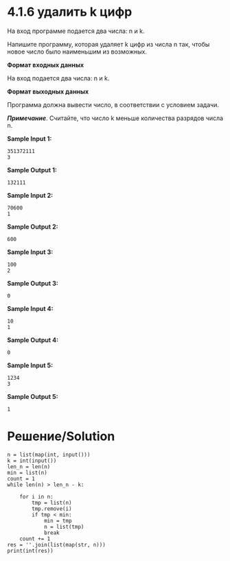 # 4.1.6 удалить k цифр
На вход программе подается два числа: n и k.

Напишите программу, которая удаляет k цифр из числа n так, чтобы новое число было наименьшим из возможных.

**Формат входных данных**

На вход подается два числа: n и k.

**Формат выходных данных**

Программа должна вывести число, в соответствии с условием задачи.

_**Примечание**_. Считайте, что число k меньше количества разрядов числа n.

**Sample Input 1:**
```
351372111
3
```
**Sample Output 1:**
```
132111
```
**Sample Input 2:**
```
70600
1
```
**Sample Output 2:**
```
600
```
**Sample Input 3:**
```
100
2
```
**Sample Output 3:**
```
0
```
**Sample Input 4:**
```
10
1
```
**Sample Output 4:**
```
0
```
**Sample Input 5:**
```
1234
3
```
**Sample Output 5:**
```
1
```
# Решение/Solution

```
n = list(map(int, input()))
k = int(input())
len_n = len(n)
min = list(n)
count = 1
while len(n) > len_n - k:

    for i in n:
        tmp = list(n)
        tmp.remove(i)
        if tmp < min:
            min = tmp
            n = list(tmp)
            break
    count += 1
res = ''.join(list(map(str, n)))
print(int(res))
```
